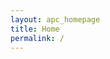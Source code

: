 ```yaml
---
layout: apc_homepage
title: Home
permalink: /
---
```


<!--- This child document initializes the page in Jekyll. -->